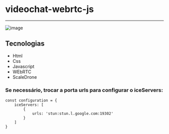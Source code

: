 # videochat-webrtc-js
 
 --------------------------------------------------------
 
 ![image](https://user-images.githubusercontent.com/60331806/87492610-4b6ee280-c621-11ea-990e-0ad0650ed471.png)

## Tecnologias
- Html
- Css 
- Javascript
- WEbRTC
- ScaleDrone

### Se necessário, trocar a porta urls para configurar o iceServers:
```
const configuration = {
    iceServers: [
        {
            urls: 'stun:stun.l.google.com:19302'
        }
    ]
}

```
